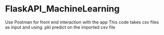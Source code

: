 # FlaskAPI_MachineLearning
Use Postman for front end interaction with the app
This code takes csv files as input and using .pkl predict on the imported csv file

